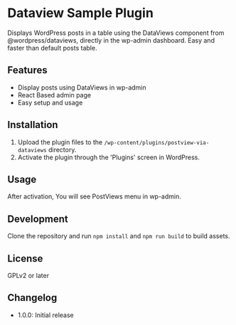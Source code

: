# Dataview Sample Plugin

Displays WordPress posts in a table using the DataViews component from @wordpress/dataviews, directly in the wp-admin dashboard. Easy and faster than default posts table.

## Features
- Display posts using DataViews in wp-admin
- React Based admin page
- Easy setup and usage

## Installation
1. Upload the plugin files to the `/wp-content/plugins/postview-via-dataviews` directory.
2. Activate the plugin through the 'Plugins' screen in WordPress.

## Usage
After activation, You will see PostViews menu in wp-admin.

## Development
Clone the repository and run `npm install` and `npm run build` to build assets.

## License
GPLv2 or later

## Changelog
- 1.0.0: Initial release